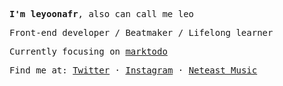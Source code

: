 <samp>

**I'm leyoonafr**, also can call me leo

Front-end developer / Beatmaker / Lifelong learner

Currently focusing on [marktodo](https://github.com/codeacme17/marktodo)

Find me at: [Twitter](https://twitter.com/codeacme17) · [Instagram](https://www.instagram.com/leyoonafr/) · [Neteast Music](https://music.163.com/#/user/home?id=335823191)

</samp>
